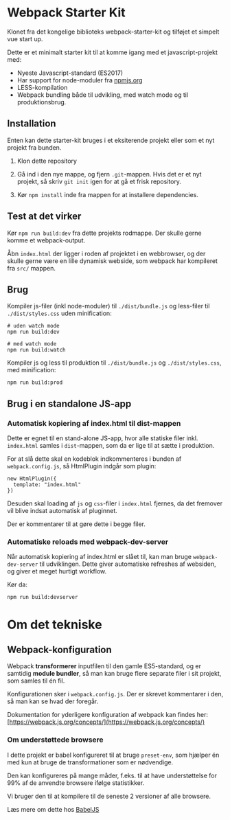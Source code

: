 # Webpack Starter Kit

Klonet fra det kongelige biblioteks webpack-starter-kit og tilføjet et simpelt vue start up.

Dette er et minimalt starter kit til at komme igang med et javascript-projekt med:

* Nyeste Javascript-standard (ES2017)
* Har support for node-moduler fra [npmjs.org](https://npmjs.org)
* LESS-kompilation
* Webpack bundling både til udvikling, med watch mode og til produktionsbrug.

## Installation

Enten kan dette starter-kit bruges i et eksiterende projekt eller som et nyt projekt fra bunden.

1. Klon dette repository

2. Gå ind i den nye mappe, og fjern `.git`-mappen. Hvis det er et nyt projekt, så skriv `git init` igen for at gå et frisk repository.

3. Kør `npm install` inde fra mappen for at installere dependencies.

## Test at det virker

Kør `npm run build:dev` fra dette projekts rodmappe. Der skulle gerne komme et webpack-output.

Åbn `index.html` der ligger i roden af projektet i en webbrowser, og der skulle gerne være en lille dynamisk webside, som webpack har kompileret fra `src/` mappen.

## Brug

Kompiler js-filer (inkl node-moduler) til `./dist/bundle.js` og less-filer til `./dist/styles.css` uden minification:

```
# uden watch mode
npm run build:dev

# med watch mode
npm run build:watch
```

Kompiler js og less til produktion til `./dist/bundle.js` og `./dist/styles.css`, med minification:

```
npm run build:prod
```

## Brug i en standalone JS-app

### Automatisk kopiering af index.html til dist-mappen

Dette er egnet til en stand-alone JS-app, hvor alle statiske filer inkl. `index.html` samles i `dist`-mappen, som da er lige til at sætte i produktion.

For at slå dette skal en kodeblok indkommenteres i bunden af `webpack.config.js`, så HtmlPlugin indgår som plugin:

```
new HtmlPlugin({
  template: "index.html"
})
```

Desuden skal loading af `js` og `css`-filer i `index.html` fjernes, da det fremover vil blive indsat automatisk af pluginnet.

Der er kommentarer til at gøre dette i begge filer.

### Automatiske reloads med webpack-dev-server

Når automatisk kopiering af index.html er slået til, kan man bruge `webpack-dev-server` til udviklingen. Dette giver automatiske refreshes af websiden, og giver et meget hurtigt workflow.

Kør da:

```
npm run build:devserver
```

# Om det tekniske

## Webpack-konfiguration

Webpack **transformerer** inputfilen til den gamle ES5-standard, og er samtidig **module bundler**, så man kan bruge flere separate filer i sit projekt, som samles til én fil.

Konfigurationen sker i `webpack.config.js`. Der er skrevet kommentarer i den, så man kan se hvad der foregår.

Dokumentation for yderligere konfiguration af webpack kan findes her:
[https://webpack.js.org/concepts/](https://webpack.js.org/concepts/)

### Om understøttede browsere

I dette projekt er babel konfigureret til at bruge `preset-env`, som hjælper én med kun at bruge de transformationer som er nødvendige.

Den kan konfigureres på mange måder, f.eks. til at have understøttelse for 99% af de anvendte browsere ifølge statistikker.

Vi bruger den til at kompilere til de seneste 2 versioner af alle browsere.

Læs mere om dette hos [BabelJS](https://babeljs.io/env/#by-targeting-specific-browsers-babel-can-do-less-work-so-you-can-ship-native-es2015-)
